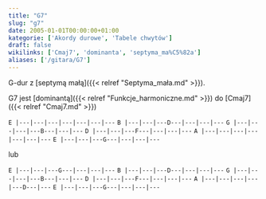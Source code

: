 ```yaml
---
title: "G7"
slug: "g7"
date: 2005-01-01T00:00:00+01:00
kategorie: ['Akordy durowe', 'Tabele chwytów']
draft: false
wikilinks: ['Cmaj7', 'dominanta', 'septyma_ma%C5%82a']
aliases: ['/gitara/G7']
---
```

G-dur z [septymą małą]({{< relref "Septyma_mała.md" >}}).

G7 jest [dominantą]({{< relref "Funkcje_harmoniczne.md" >}}) do [Cmaj7]({{< relref "Cmaj7.md" >}})

`E |---|---|---|---|---|---|---`
`B |---|---|---D---|---|---|---`
`G |---|---|---|---B---|---|---`
`D |---|---|---F---|---|---|---`
`A |---|---|---|---|---|---|---`
`E |---|---|---G---|---|---|---`

lub

`E |---|---|---G---|---|---|---`
`B |---|---|---D---|---|---|---`
`G |---|---|---|---B---|---|---`
`D |---|---|---F---|---|---|---`
`A |---|---|---|---|---D---|---`
`E |---|---|---G---|---|---|---`


